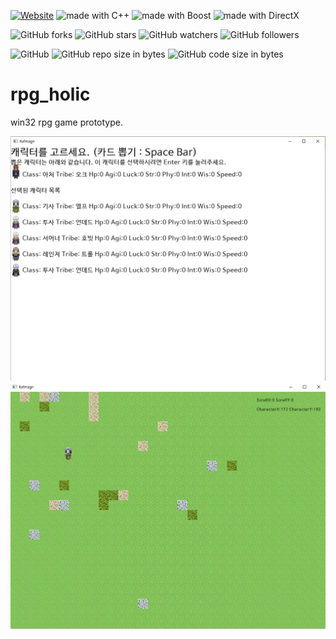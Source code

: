 [![Website](https://img.shields.io/website-up-down-green-red/http/shields.io.svg?label=elky-essay)](https://elky84.github.io)
<img src="https://img.shields.io/badge/made%20with-C++-yellowgreen.svg" alt="made with C++">
<img src="https://img.shields.io/badge/made%20with-Boost-yellow.svg" alt="made with Boost">
<img src="https://img.shields.io/badge/made%20with-DirectX-green.svg" alt="made with DirectX">

![GitHub forks](https://img.shields.io/github/forks/elky84/rpg_holic.svg?style=social&label=Fork)
![GitHub stars](https://img.shields.io/github/stars/elky84/rpg_holic.svg?style=social&label=Stars)
![GitHub watchers](https://img.shields.io/github/watchers/elky84/rpg_holic.svg?style=social&label=Watch)
![GitHub followers](https://img.shields.io/github/followers/elky84.svg?style=social&label=Follow)

![GitHub](https://img.shields.io/github/license/mashape/apistatus.svg)
![GitHub repo size in bytes](https://img.shields.io/github/repo-size/elky84/rpg_holic.svg)
![GitHub code size in bytes](https://img.shields.io/github/languages/code-size/elky84/rpg_holic.svg)

# rpg_holic
win32 rpg game prototype.

![rpg_holic_01](./rpg_holic_01.png)
![rpg_holic_02](./rpg_holic_02.png)